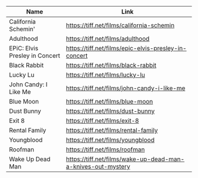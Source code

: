 | Name | Link |
| --- | --- |
| California Schemin' | https://tiff.net/films/california-schemin |
| Adulthood | https://tiff.net/films/adulthood |
| EPiC: Elvis Presley in Concert | https://tiff.net/films/epic-elvis-presley-in-concert |
| Black Rabbit | https://tiff.net/films/black-rabbit |
| Lucky Lu | https://tiff.net/films/lucky-lu |
| John Candy: I Like Me | https://tiff.net/films/john-candy-i-like-me |
| Blue Moon | https://tiff.net/films/blue-moon |
| Dust Bunny | https://tiff.net/films/dust-bunny |
| Exit 8 | https://tiff.net/films/exit-8 |
| Rental Family | https://tiff.net/films/rental-family |
| Youngblood | https://tiff.net/films/youngblood |
| Roofman | https://tiff.net/films/roofman |
| Wake Up Dead Man | https://tiff.net/films/wake-up-dead-man-a-knives-out-mystery |
